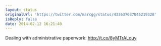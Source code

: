 ```yaml
---
layout: status
originalUrl: 'https://twitter.com/marcgg/status/433637037045219328'
isReply: false
date: 2014-02-12 16:21:40
---
```


Dealing with administrative paperwork: http://t.co/8yMTrALouy
